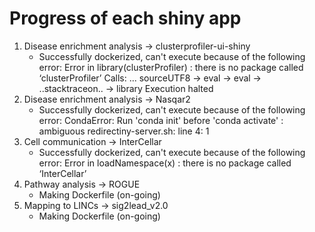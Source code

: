 # Progress of each shiny app
1. Disease enrichment analysis → clusterprofiler-ui-shiny
	- Successfully dockerized, can't execute because of the following error:
		Error in library(clusterProfiler) :
		there is no package called ‘clusterProfiler’
		Calls: <Anonymous> ... sourceUTF8 -> eval -> eval -> ..stacktraceon.. -> library
Execution halted
2. Disease enrichment analysis → Nasqar2
	- Successfully dockerized, can't execute because of the following error: 
		CondaError: Run 'conda init' before 'conda activate'
		: ambiguous redirectiny-server.sh: line 4: 1
3. Cell communication → InterCellar
	- Successfully dockerized, can't execute because of the following error: 
		Error in loadNamespace(x) : there is no package called ‘InterCellar’ 
4. Pathway analysis → ROGUE
	- Making Dockerfile (on-going)
5. Mapping to LINCs → sig2lead_v2.0
	- Making Dockerfile (on-going)